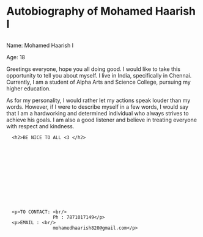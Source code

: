 <!DOCTYPE html>
<html>
<head>
	<title>Autobiography of Mohamed Haarish I</title>
</head>
<body>
	<h1>Autobiography of Mohamed Haarish I</h1>
       <h2></h2>
	<p>Name: Mohamed Haarish I</p>
	<p>Age: 18</p>
	<p>Greetings everyone, hope you all doing good. I would like to take this opportunity to tell you about myself. I live in India, specifically in Chennai. Currently, I am a student of Alpha Arts and Science College, pursuing my higher education.</p>
	<p>As for my personality, I would rather let my actions speak louder than my words. However, if I were to describe myself in a few words, I would say that I am a hardworking and determined individual who always strives to achieve his goals. I am also a good listener and believe in treating everyone with respect and kindness.</p>
     
      <h2>BE NICE TO ALL <3 </h2>
<br/>
<br/>
<br/>
<br/>
<br/>
<br/>
<br/>
<br/>
<br/>

      <p>TO CONTACT: <br/>
                     Ph : 7871017149</p>
      <p>EMAIL : <br/>
                     mohamedhaarish820@gmail.com</p>
</body>
</html>
